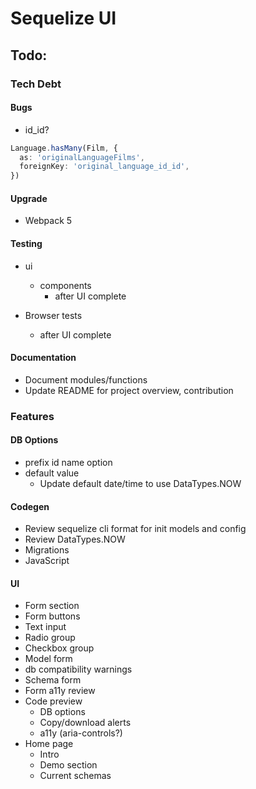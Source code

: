 # Sequelize UI

## Todo:

### Tech Debt

#### Bugs

- id_id?

```ts
Language.hasMany(Film, {
  as: 'originalLanguageFilms',
  foreignKey: 'original_language_id_id',
})
```

#### Upgrade

- Webpack 5

#### Testing

- ui

  - components
    - after UI complete

- Browser tests
  - after UI complete

#### Documentation

- Document modules/functions
- Update README for project overview, contribution

### Features

#### DB Options

- prefix id name option
- default value
  - Update default date/time to use DataTypes.NOW

#### Codegen

- Review sequelize cli format for init models and config
- Review DataTypes.NOW
- Migrations
- JavaScript

#### UI

- Form section
- Form buttons
- Text input
- Radio group
- Checkbox group
- Model form
- db compatibility warnings
- Schema form
- Form a11y review
- Code preview
  - DB options
  - Copy/download alerts
  - a11y (aria-controls?)
- Home page
  - Intro
  - Demo section
  - Current schemas

